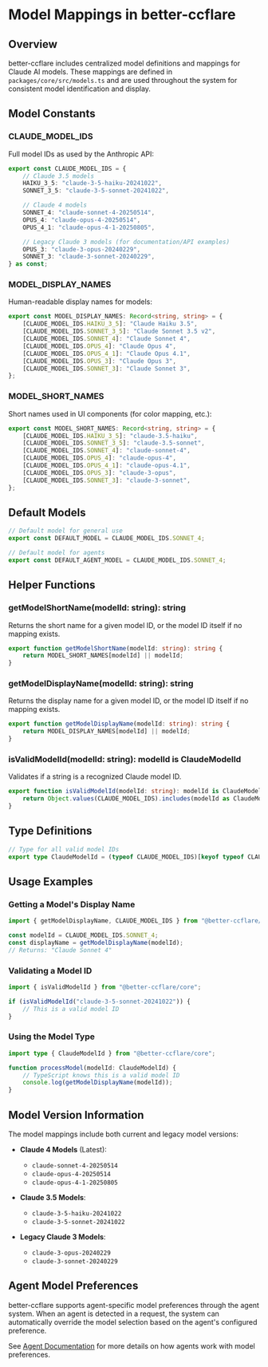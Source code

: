 # Model Mappings in better-ccflare

## Overview

better-ccflare includes centralized model definitions and mappings for Claude AI models. These mappings are defined in `packages/core/src/models.ts` and are used throughout the system for consistent model identification and display.

## Model Constants

### CLAUDE_MODEL_IDS

Full model IDs as used by the Anthropic API:

```typescript
export const CLAUDE_MODEL_IDS = {
    // Claude 3.5 models
    HAIKU_3_5: "claude-3-5-haiku-20241022",
    SONNET_3_5: "claude-3-5-sonnet-20241022",

    // Claude 4 models
    SONNET_4: "claude-sonnet-4-20250514",
    OPUS_4: "claude-opus-4-20250514",
    OPUS_4_1: "claude-opus-4-1-20250805",

    // Legacy Claude 3 models (for documentation/API examples)
    OPUS_3: "claude-3-opus-20240229",
    SONNET_3: "claude-3-sonnet-20240229",
} as const;
```

### MODEL_DISPLAY_NAMES

Human-readable display names for models:

```typescript
export const MODEL_DISPLAY_NAMES: Record<string, string> = {
    [CLAUDE_MODEL_IDS.HAIKU_3_5]: "Claude Haiku 3.5",
    [CLAUDE_MODEL_IDS.SONNET_3_5]: "Claude Sonnet 3.5 v2",
    [CLAUDE_MODEL_IDS.SONNET_4]: "Claude Sonnet 4",
    [CLAUDE_MODEL_IDS.OPUS_4]: "Claude Opus 4",
    [CLAUDE_MODEL_IDS.OPUS_4_1]: "Claude Opus 4.1",
    [CLAUDE_MODEL_IDS.OPUS_3]: "Claude Opus 3",
    [CLAUDE_MODEL_IDS.SONNET_3]: "Claude Sonnet 3",
};
```

### MODEL_SHORT_NAMES

Short names used in UI components (for color mapping, etc.):

```typescript
export const MODEL_SHORT_NAMES: Record<string, string> = {
    [CLAUDE_MODEL_IDS.HAIKU_3_5]: "claude-3.5-haiku",
    [CLAUDE_MODEL_IDS.SONNET_3_5]: "claude-3.5-sonnet",
    [CLAUDE_MODEL_IDS.SONNET_4]: "claude-sonnet-4",
    [CLAUDE_MODEL_IDS.OPUS_4]: "claude-opus-4",
    [CLAUDE_MODEL_IDS.OPUS_4_1]: "claude-opus-4.1",
    [CLAUDE_MODEL_IDS.OPUS_3]: "claude-3-opus",
    [CLAUDE_MODEL_IDS.SONNET_3]: "claude-3-sonnet",
};
```

## Default Models

```typescript
// Default model for general use
export const DEFAULT_MODEL = CLAUDE_MODEL_IDS.SONNET_4;

// Default model for agents
export const DEFAULT_AGENT_MODEL = CLAUDE_MODEL_IDS.SONNET_4;
```

## Helper Functions

### getModelShortName(modelId: string): string

Returns the short name for a given model ID, or the model ID itself if no mapping exists.

```typescript
export function getModelShortName(modelId: string): string {
    return MODEL_SHORT_NAMES[modelId] || modelId;
}
```

### getModelDisplayName(modelId: string): string

Returns the display name for a given model ID, or the model ID itself if no mapping exists.

```typescript
export function getModelDisplayName(modelId: string): string {
    return MODEL_DISPLAY_NAMES[modelId] || modelId;
}
```

### isValidModelId(modelId: string): modelId is ClaudeModelId

Validates if a string is a recognized Claude model ID.

```typescript
export function isValidModelId(modelId: string): modelId is ClaudeModelId {
    return Object.values(CLAUDE_MODEL_IDS).includes(modelId as ClaudeModelId);
}
```

## Type Definitions

```typescript
// Type for all valid model IDs
export type ClaudeModelId = (typeof CLAUDE_MODEL_IDS)[keyof typeof CLAUDE_MODEL_IDS];
```

## Usage Examples

### Getting a Model's Display Name

```typescript
import { getModelDisplayName, CLAUDE_MODEL_IDS } from "@better-ccflare/core";

const modelId = CLAUDE_MODEL_IDS.SONNET_4;
const displayName = getModelDisplayName(modelId);
// Returns: "Claude Sonnet 4"
```

### Validating a Model ID

```typescript
import { isValidModelId } from "@better-ccflare/core";

if (isValidModelId("claude-3-5-sonnet-20241022")) {
    // This is a valid model ID
}
```

### Using the Model Type

```typescript
import type { ClaudeModelId } from "@better-ccflare/core";

function processModel(modelId: ClaudeModelId) {
    // TypeScript knows this is a valid model ID
    console.log(getModelDisplayName(modelId));
}
```

## Model Version Information

The model mappings include both current and legacy model versions:

- **Claude 4 Models** (Latest):
  - `claude-sonnet-4-20250514`
  - `claude-opus-4-20250514`
  - `claude-opus-4-1-20250805`

- **Claude 3.5 Models**:
  - `claude-3-5-haiku-20241022`
  - `claude-3-5-sonnet-20241022`

- **Legacy Claude 3 Models**:
  - `claude-3-opus-20240229`
  - `claude-3-sonnet-20240229`

## Agent Model Preferences

better-ccflare supports agent-specific model preferences through the agent system. When an agent is detected in a request, the system can automatically override the model selection based on the agent's configured preference.

See [Agent Documentation](./providers.md#agent-system) for more details on how agents work with model preferences.